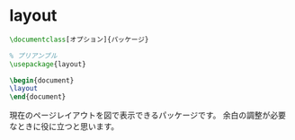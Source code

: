 # layout

```latex
\documentclass[オプション]{パッケージ}

% プリアンブル
\usepackage{layout}

\begin{document}
\layout
\end{document}
```

現在のページレイアウトを図で表示できるパッケージです。
余白の調整が必要なときに役に立つと思います。

